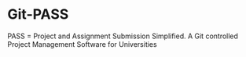 Git-PASS
========

PASS = Project and Assignment Submission Simplified. A Git controlled Project Management Software for Universities